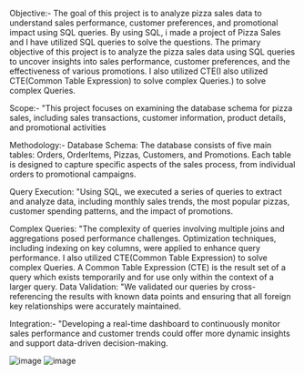 Objective:-
The goal of this project is to analyze pizza sales data to understand sales performance, customer preferences, and promotional impact using SQL queries. By using SQL, i made a project of Pizza Sales and I have utilized SQL queries to solve the questions. The primary objective of this project is to analyze the pizza sales data using SQL queries to uncover insights into sales performance, customer preferences, and the effectiveness of various promotions. I also utilized CTE(I also utilized CTE(Common Table Expression) to solve complex Queries.) to solve complex Queries.

Scope:-
"This project focuses on examining the database schema for pizza sales, including sales transactions, customer information, product details, and promotional activities

Methodology:- 
Database Schema: The database consists of five main tables: Orders, OrderItems, Pizzas, Customers, and Promotions. Each table is designed to capture specific aspects of the sales process, from individual orders to promotional campaigns.

Query Execution: "Using SQL, we executed a series of queries to extract and analyze data, including monthly sales trends, the most popular pizzas, customer spending patterns, and the impact of promotions.

Complex Queries: "The complexity of queries involving multiple joins and aggregations posed performance challenges. Optimization techniques, including indexing on key columns, were applied to enhance query performance. I also utilized CTE(Common Table Expression) to solve complex Queries. A Common Table Expression (CTE) is the result set of a query which exists temporarily and for use only within the context of a larger query.
Data Validation: "We validated our queries by cross-referencing the results with known data points and ensuring that all foreign key relationships were accurately maintained.

Integration:-
"Developing a real-time dashboard to continuously monitor sales performance and customer trends could offer more dynamic insights and support data-driven decision-making.

![image](https://github.com/user-attachments/assets/0b997d14-424d-4cb1-bdfa-49a16cf0337c)
![image](https://github.com/user-attachments/assets/3e7eddf5-e86e-4516-93fd-381d8d09cd4b)
